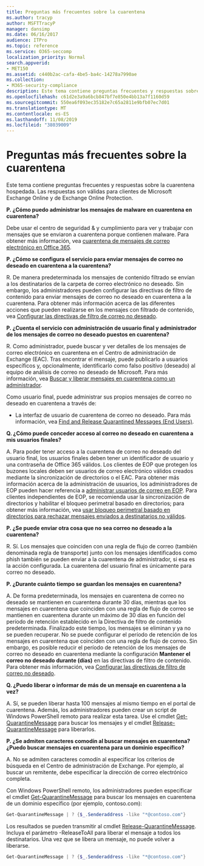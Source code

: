 ```yaml
---
title: Preguntas más frecuentes sobre la cuarentena
ms.author: tracyp
author: MSFTTracyP
manager: dansimp
ms.date: 06/16/2017
audience: ITPro
ms.topic: reference
ms.service: O365-seccomp
localization_priority: Normal
search.appverid:
- MET150
ms.assetid: c440b2ac-cafa-4be5-ba4c-14278a7990ae
ms.collection:
- M365-security-compliance
description: Este tema contiene preguntas frecuentes y respuestas sobre la cuarentena hospedada.
ms.openlocfilehash: c61d2e3a9a6bcb847bf7e850e4bb13a7f1160d59
ms.sourcegitcommit: 550ea6f093ec35182e7c65a2811e9bfb07ec7d01
ms.translationtype: MT
ms.contentlocale: es-ES
ms.lasthandoff: 11/08/2019
ms.locfileid: "38039009"
---
```

# <a name="quarantine-faq"></a>Preguntas más frecuentes sobre la cuarentena

Este tema contiene preguntas frecuentes y respuestas sobre la cuarentena hospedada. Las respuestas son válidas para clientes de Microsoft Exchange Online y de Exchange Online Protection.
  
 **P. ¿Cómo puedo administrar los mensajes de malware en cuarentena en cuarentena?**
  
Debe usar el centro de seguridad &amp; y cumplimiento para ver y trabajar con mensajes que se enviaron a cuarentena porque contienen malware. Para obtener más información, vea [cuarentena de mensajes de correo electrónico en Office 365](https://support.office.com/article/Quarantine-email-messages-in-Office-365-4c234874-015e-4768-8495-98fcccfc639b).
  
 **P. ¿Cómo se configura el servicio para enviar mensajes de correo no deseado en cuarentena a la cuarentena?**
  
R. De manera predeterminada los mensajes de contenido filtrado se envían a los destinatarios de la carpeta de correo electrónico no deseado. Sin embargo, los administradores pueden configurar las directivas de filtro de contenido para enviar mensajes de correo no deseado en cuarentena a la cuarentena. Para obtener más información acerca de las diferentes acciones que pueden realizarse en los mensajes con filtrado de contenido, vea [Configurar las directivas de filtro de correo no deseado](configure-your-spam-filter-policies.md).
  
 **P. ¿Cuenta el servicio con administración de usuario final y administrador de los mensajes de correo no deseado puestos en cuarentena?**
  
R. Como administrador, puede buscar y ver detalles de los mensajes de correo electrónico en cuarentena en el Centro de administración de Exchange (EAC). Tras encontrar el mensaje, puede publicarlo a usuarios específicos y, opcionalmente, identificarlo como falso positivo (deseado) al equipo de análisis de correo no deseado de Microsoft. Para más información, vea [Buscar y liberar mensajes en cuarentena como un administrador](find-and-release-quarantined-messages-as-an-administrator.md).
  
Como usuario final, puede administrar sus propios mensajes de correo no deseado en cuarentena a través de: 
  
- La interfaz de usuario de cuarentena de correo no deseado. Para más información, vea [Find and Release Quarantined Messages (End Users)](https://technet.microsoft.com/library/e439b560-827a-4807-abd3-6b861c1ff786.aspx).
        
 **Q. ¿Cómo puede conceder acceso al correo no deseado en cuarentena a mis usuarios finales?**
  
A. Para poder tener acceso a la cuarentena de correo no deseado del usuario final, los usuarios finales deben tener un identificador de usuario y una contraseña de Office 365 válidos. Los clientes de EOP que protegen los buzones locales deben ser usuarios de correo electrónico válidos creados mediante la sincronización de directorios o el EAC. Para obtener más información acerca de la administración de usuarios, los administradores de EOP pueden hacer referencia a [administrar usuarios de correo en EOP](manage-mail-users-in-eop.md). Para clientes independientes de EOP, se recomienda usar la sincronización de directorios y habilitar el bloqueo perimetral basado en directorios; para obtener más información, vea [usar bloqueo perimetral basado en directorios para rechazar mensajes enviados a destinatarios no válidos](https://technet.microsoft.com/library/ca7b7416-92ed-40ad-abdb-695be46ea2e4.aspx).
  
 **P. ¿Se puede enviar otra cosa que no sea correo no deseado a la cuarentena?**
  
R. Sí. Los mensajes que coinciden con una regla de flujo de correo (también denominada regla de transporte) junto con los mensajes identificados como phish también se pueden enviar a la cuarentena de administrador, si esa es la acción configurada. La cuarentena del usuario final es únicamente para correo no deseado.
  
 **P. ¿Durante cuánto tiempo se guardan los mensajes en cuarentena?**
  
A. De forma predeterminada, los mensajes en cuarentena de correo no deseado se mantienen en cuarentena durante 30 días, mientras que los mensajes en cuarentena que coinciden con una regla de flujo de correo se mantienen en cuarentena durante un máximo de 30 días en función del período de retención establecido en la Directiva de filtro de contenido predeterminada. Finalizado este tiempo, los mensajes se eliminan y ya no se pueden recuperar. No se puede configurar el período de retención de los mensajes en cuarentena que coinciden con una regla de flujo de correo. Sin embargo, es posible reducir el período de retención de los mensajes de correo no deseado en cuarentena mediante la configuración **Mantener el correo no deseado durante (días)** en las directivas de filtro de contenido. Para obtener más información, vea [Configurar las directivas de filtro de correo no deseado](configure-your-spam-filter-policies.md).
  
 **Q. ¿Puedo liberar o informar de más de un mensaje en cuarentena a la vez?**
  
A. Sí, se pueden liberar hasta 100 mensajes al mismo tiempo en el portal de cuarentena. Además, los administradores pueden crear un script de Windows PowerShell remoto para realizar esta tarea. Use el cmdlet [Get-QuarantineMessage](https://technet.microsoft.com/library/88026da1-8dbc-49e7-80e8-112a32773c34.aspx) para buscar los mensajes y el cmdlet [Release-QuarantineMessage](https://technet.microsoft.com/library/4a3aa05c-238f-46f2-b8dd-b0e3c38eab3e.aspx) para liberarlos. 
  
 **P. ¿Se admiten caracteres comodín al buscar mensajes en cuarentena? ¿Puedo buscar mensajes en cuarentena para un dominio específico?**
  
A. No se admiten caracteres comodín al especificar los criterios de búsqueda en el Centro de administración de Exchange. Por ejemplo, al buscar un remitente, debe especificar la dirección de correo electrónico completa.
  
Con Windows PowerShell remoto, los administradores pueden especificar el cmdlet [Get-QuarantineMessage](https://technet.microsoft.com/library/88026da1-8dbc-49e7-80e8-112a32773c34.aspx) para buscar los mensajes en cuarentena de un dominio específico (por ejemplo, contoso.com): 
  
```powershell
Get-QuarantineMessage | ? {$_.Senderaddress -like "*@contoso.com"}
```

Los resultados se pueden transmitir al cmdlet [Release-QuarantineMessage](https://technet.microsoft.com/library/4a3aa05c-238f-46f2-b8dd-b0e3c38eab3e.aspx). Incluya el parámetro -ReleaseToAll para liberar el mensaje a todos los destinatarios. Una vez que se libera un mensaje, no puede volver a liberarse. 
  
```powershell
Get-QuarantineMessage | ? {$_.Senderaddress -like "*@contoso.com"}
```


